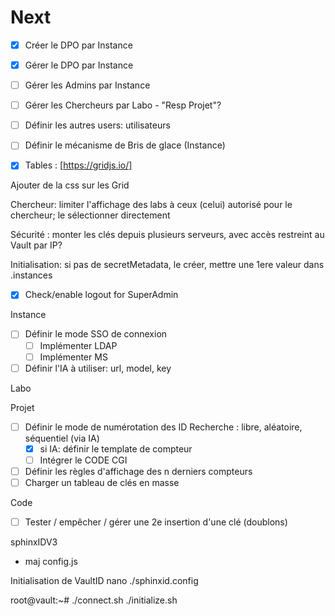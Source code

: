 # Next

- [X] Créer le DPO par Instance
- [X] Gérer le DPO par Instance
- [ ] Gérer les Admins par Instance
- [ ] Gérer les Chercheurs par Labo - "Resp Projet"?
- [ ] Définir les autres users: utilisateurs
- [ ] Définir le mécanisme de Bris de glace (Instance)

- [X] Tables : [https://gridjs.io/]

Ajouter de la css sur les Grid

Chercheur: limiter l'affichage des labs à ceux (celui) autorisé pour le chercheur; le sélectionner directement

Sécurité : monter les clés depuis plusieurs serveurs, avec accès restreint au Vault par IP?

Initialisation: si pas de secretMetadata, le créer, mettre une 1ere valeur dans .instances

- [X] Check/enable logout for SuperAdmin

Instance
- [ ] Définir le mode SSO de connexion
  - [ ] Implémenter LDAP
  - [ ] Implémenter MS

- [ ] Définir l'IA à utiliser: url, model, key

Labo

Projet
- [ ] Définir le mode de numérotation des ID Recherche : libre, aléatoire, séquentiel (via IA)
    - [x] si IA: définir le template de compteur
    - [ ] Intégrer le CODE CGI
- [ ] Définir les règles d'affichage des n derniers compteurs
- [ ] Charger un tableau de clés en masse

Code
- [ ] Tester / empêcher / gérer une 2e insertion d'une clé (doublons)

sphinxIDV3
- maj config.js

Initialisation de VaultID
nano ./sphinxid.config

root@vault:~# 
./connect.sh
./initialize.sh

